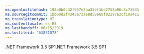 ```yaml
---
ms.openlocfilehash: 198a0b0c32f957e2aa35ef1bd2758a96c3c73541
ms.sourcegitcommit: 1bb00d2f4343e73ae8d58668f02297a3cf10a4c1
ms.translationtype: HT
ms.contentlocale: es-ES
ms.lasthandoff: 06/15/2019
ms.locfileid: "63871078"
---
```

<span data-ttu-id="11125-101">.NET Framework 3.5 SP1</span><span class="sxs-lookup"><span data-stu-id="11125-101">.NET Framework 3.5 SP1</span></span>